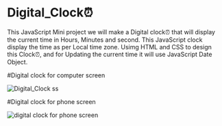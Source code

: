 # Digital_Clock⏰
This JavaScript Mini project we will make a Digital clock⏰ that will display the current time in Hours, Minutes and second. 
This JavaScript clock display the time as per Local time zone. Usimg HTML and CSS to design this Clock⏰, 
and for Updating the current time it will use JavaScript Date Object.


#Digital clock for computer screen

![Digital_Clock ss ](https://github.com/Rahul02M/Digital_Clock-/assets/133855195/abb8dfb6-8d98-45fb-9e4e-b3bf4e4daeea)



#Digital clock for phone screen

![digital clock for phone screen](https://github.com/Rahul02M/Digital_Clock-/assets/133855195/c69d981e-4126-482a-9c20-2bbe522835f9)
